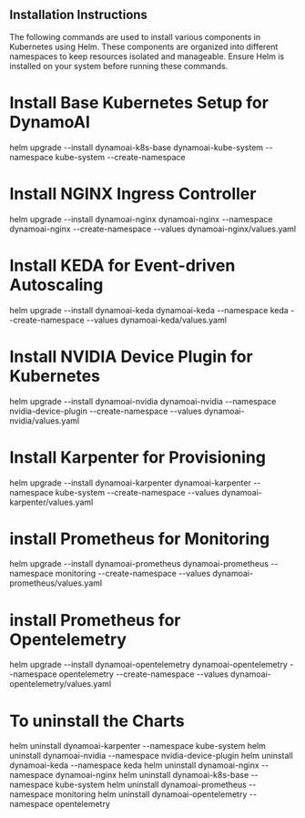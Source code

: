 ## Installation Instructions

The following commands are used to install various components in Kubernetes using Helm. These components are organized into different namespaces to keep resources isolated and manageable. Ensure Helm is installed on your system before running these commands.

# Install Base Kubernetes Setup for DynamoAI
helm upgrade --install dynamoai-k8s-base dynamoai-kube-system --namespace kube-system --create-namespace

# Install NGINX Ingress Controller
helm upgrade --install dynamoai-nginx dynamoai-nginx --namespace dynamoai-nginx --create-namespace --values dynamoai-nginx/values.yaml

# Install KEDA for Event-driven Autoscaling
helm upgrade --install dynamoai-keda dynamoai-keda --namespace keda --create-namespace --values dynamoai-keda/values.yaml

# Install NVIDIA Device Plugin for Kubernetes
helm upgrade --install dynamoai-nvidia dynamoai-nvidia --namespace nvidia-device-plugin --create-namespace --values dynamoai-nvidia/values.yaml

# Install Karpenter for Provisioning
helm upgrade --install dynamoai-karpenter dynamoai-karpenter --namespace kube-system --create-namespace --values dynamoai-karpenter/values.yaml

# install Prometheus for Monitoring
helm upgrade --install dynamoai-prometheus dynamoai-prometheus --namespace monitoring --create-namespace --values dynamoai-prometheus/values.yaml

# install Prometheus for Opentelemetry
helm upgrade --install dynamoai-opentelemetry dynamoai-opentelemetry --namespace opentelemetry --create-namespace --values dynamoai-opentelemetry/values.yaml

# To uninstall the Charts

helm uninstall dynamoai-karpenter --namespace kube-system
helm uninstall dynamoai-nvidia --namespace nvidia-device-plugin
helm uninstall dynamoai-keda --namespace keda
helm uninstall dynamoai-nginx --namespace dynamoai-nginx 
helm uninstall dynamoai-k8s-base --namespace kube-system 
helm uninstall dynamoai-prometheus --namespace monitoring
helm uninstall dynamoai-opentelemetry --namespace opentelemetry
 



